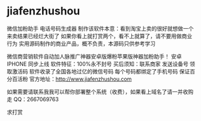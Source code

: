 # jiafenzhushou
微信加粉助手 电话号码生成器
制作该软件本意：看到淘宝上卖的很好就想做一个来卖结果已经烂大街了
如果你看上就打赏两个，看不上就算了，请不要用做商业行为
实用源码制作的商业产品，概不负责，本源码只供参考学习


微信商营销软件自动加人脉推广神器安卓版爆粉苹果版神器加粉助手！
安卓 IPHONE 同步上线
软件特征：100%永不封号
买后须知：联系商家 发送设备号 领取激活码
软件收录了全国各地过亿的微信号码
每个号码都绑定了手机号码
保证百分百活粉
官方地址：http://www.jiafenzhushou.com
 
如果需要请联系我我可以帮你部署整个系统（收费），如果看上域名了请一并收购走
QQ：2667069763 

求打赏
 
 
 
